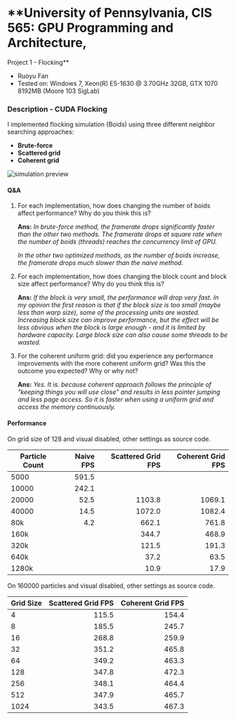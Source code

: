 # **University of Pennsylvania, CIS 565: GPU Programming and Architecture,
Project 1 - Flocking**

* Ruoyu Fan
* Tested on:  Windows 7, Xeon(R) E5-1630 @ 3.70GHz 32GB, GTX 1070 8192MB (Moore 103 SigLab)

### Description - CUDA Flocking

I implemented flocking simulation (Boids) using three different neighbor searching approaches:
 * **Brute-force**
 * **Scattered grid**
 * **Coherent grid**

 ![simulation preview](/screenshots/flocking.gif)

#### Q&A
1. For each implementation, how does changing the number of boids affect performance? Why do you think this is?

	**Ans:** _In brute-force method, the framerate drops significantly faster than the other two methods. The framerate drops at square rate when the number of boids (threads) reaches the concurrency limit of GPU._

    _In the other two optimized methods, as the number of boids increase, the framerate drops much slower than the naive method._

	
2. For each implementation, how does changing the block count and block size affect performance? Why do you think this is?

	**Ans:** _If the block is very small, the performance will drop very fast. In my opinion the first reason is that if the block size is too small (maybe less than warp size), some of the processing units are wasted. Increasing block size can improve performance, but the effect will be less obvious when the block is large enough - and it is limited by hardware capacity. Large block size can also cause some threads to be wasted._

	
3. For the coherent uniform grid: did you experience any performance improvements with the more coherent uniform grid? Was this the outcome you expected? Why or why not?

	**Ans:** _Yes. It is. because coherent approach follows the principle of "keeping things you will use close" and results in less pointer jumping and less page access. So it is faster when using a uniform grid and access the memory continuously._


#### Performance

On grid size of 128 and visual disabled, other settings as source code. 

| Particle Count|Naive FPS|Scattered Grid FPS|Coherent Grid FPS
| ------------- |--------:|-----------------:|----------------:|
| 5000|591.5||
| 10000|242.1||
| 20000|52.5|1103.8|1069.1
| 40000|14.5|1072.0|1082.4
| 80k|4.2|662.1|761.8
| 160k||344.7|468.9
| 320k||121.5|191.3
| 640k||37.2|63.5
| 1280k||10.9|17.9


On 160000 particles and visual disabled, other settings as source code.

| Grid Size|Scattered Grid FPS|Coherent Grid FPS
| --------------|-----------------:|----------------:|
| 4|115.5|154.4
| 8|185.5|245.7
| 16|268.8|259.9
| 32|351.2|465.8
| 64|349.2|463.3
| 128|347.8|472.3
| 256|348.1|464.4
| 512|347.9|465.7
| 1024|343.5|467.3

